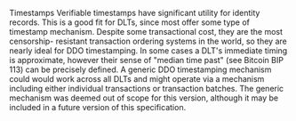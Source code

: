 Timestamps Verifiable timestamps have significant utility for identity records. This is a good fit for DLTs, since most offer some type of timestamp mechanism. Despite some transactional cost, they are the most censorship- resistant transaction ordering systems in the world, so they are nearly ideal for DDO timestamping. In some cases a DLT's immediate timing is approximate, however their sense of "median time past" (see Bitcoin BIP 113) can be precisely defined. A generic DDO timestamping mechanism could would work across all DLTs and might operate via a mechanism including either individual transactions or transaction batches. The generic mechanism was deemed out of scope for this version, although it may be included in a future version of this specification.
